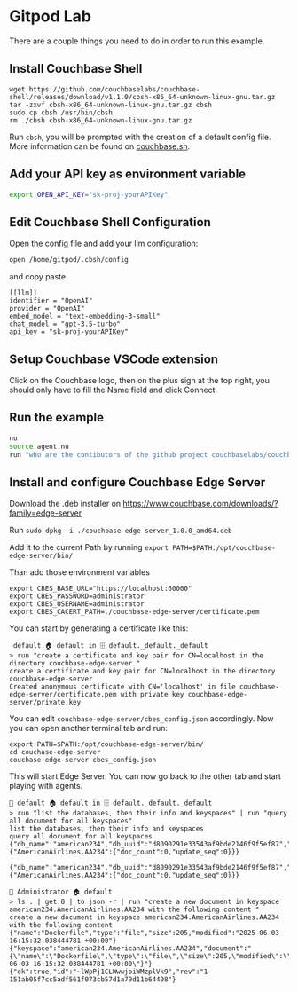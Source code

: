 # Gitpod Lab

There are a couple things you need to do in order to run this example.

## Install Couchbase Shell

```
wget https://github.com/couchbaselabs/couchbase-shell/releases/download/v1.1.0/cbsh-x86_64-unknown-linux-gnu.tar.gz
tar -zxvf cbsh-x86_64-unknown-linux-gnu.tar.gz cbsh
sudo cp cbsh /usr/bin/cbsh
rm ./cbsh cbsh-x86_64-unknown-linux-gnu.tar.gz
```
Run `cbsh`, you will be prompted with the creation of a default config file. More information can be found on [couchbase.sh](http://couchbase.sh/docs/).


## Add your API key as environment variable

```bash
export OPEN_API_KEY="sk-proj-yourAPIKey"
```
## Edit Couchbase Shell Configuration

Open the config file and add your llm configuration:

```bash
open /home/gitpod/.cbsh/config
```

and copy paste 

```
[[llm]]
identifier = "OpenAI"
provider = "OpenAI"
embed_model = "text-embedding-3-small"
chat_model = "gpt-3.5-turbo"
api_key = "sk-proj-yourAPIKey"
```

## Setup Couchbase VSCode extension

Click on the Couchbase logo, then on the plus sign at the top right, you should only have to fill the Name field and click Connect.

## Run the example

```bash
nu
source agent.nu
run "who are the contibutors of the github project couchbaselabs/couchbase-shell"
```

## Install and configure Couchbase Edge Server

Download the .deb installer on https://www.couchbase.com/downloads/?family=edge-server

Run `sudo dpkg -i ./couchbase-edge-server_1.0.0_amd64.deb`

Add it to the current Path by running `export PATH=$PATH:/opt/couchbase-edge-server/bin/`

Than add those environment variables
```
export CBES_BASE_URL="https://localhost:60000"
export CBES_PASSWORD=administrator
export CBES_USERNAME=administrator
export CBES_CACERT_PATH=./couchbase-edge-server/certificate.pem
```

You can start by generating a certificate like this:
```
 default 🏠 default in 🗄 default._default._default
> run "create a certificate and key pair for CN=localhost in the directory couchbase-edge-server "
create a certificate and key pair for CN=localhost in the directory couchbase-edge-server 
Created anonymous certificate with CN='localhost' in file couchbase-edge-server/certificate.pem with private key couchbase-edge-server/private.key
```

You can edit `couchbase-edge-server/cbes_config.json` accordingly. Now you can open another terminal tab and run:

```
export PATH=$PATH:/opt/couchbase-edge-server/bin/
cd couchase-edge-server
couchase-edge-server cbes_config.json
```

This will start Edge Server. You can now go back to the other tab and start playing with agents.

```
👤 default 🏠 default in 🗄 default._default._default
> run "list the databases, then their info and keyspaces" | run "query all document for all keyspaces"
list the databases, then their info and keyspaces
query all document for all keyspaces {"db_name":"american234","db_uuid":"d8090291e33543af9bde2146f9f5ef87","collections":{"AmericanAirlines.AA234":{"doc_count":0,"update_seq":0}}}

{"db_name":"american234","db_uuid":"d8090291e33543af9bde2146f9f5ef87","collections":{"AmericanAirlines.AA234":{"doc_count":0,"update_seq":0}}}

👤 Administrator 🏠 default
> ls . | get 0 | to json -r | run "create a new document in keyspace american234.AmericanAirlines.AA234 with the following content "
create a new document in keyspace american234.AmericanAirlines.AA234 with the following content  {"name":"Dockerfile","type":"file","size":205,"modified":"2025-06-03 16:15:32.038444781 +00:00"}
{"keyspace":"american234.AmericanAirlines.AA234","document":"{\"name\":\"Dockerfile\",\"type\":\"file\",\"size\":205,\"modified\":\"2025-06-03 16:15:32.038444781 +00:00\"}"}
{"ok":true,"id":"~lWpPj1CLWwwjoiWMzplVk9","rev":"1-151ab05f7cc5adf561f073cb57d1a79d11b64408"}

```